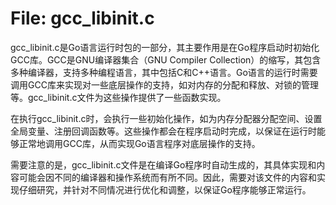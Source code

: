 # File: gcc_libinit.c

gcc_libinit.c是Go语言运行时包的一部分，其主要作用是在Go程序启动时初始化GCC库。GCC是GNU编译器集合（GNU Compiler Collection）的缩写，其包含多种编译器，支持多种编程语言，其中包括C和C++语言。Go语言的运行时需要调用GCC库来实现对一些底层操作的支持，如对内存的分配和释放、对锁的管理等。gcc_libinit.c文件为这些操作提供了一些函数实现。

在执行gcc_libinit.c时，会执行一些初始化操作，如为内存分配器分配空间、设置全局变量、注册回调函数等。这些操作都会在程序启动时完成，以保证在运行时能够正常地调用GCC库，从而实现Go语言程序对底层操作的支持。

需要注意的是，gcc_libinit.c文件是在编译Go程序时自动生成的，其具体实现和内容可能会因不同的编译器和操作系统而有所不同。因此，需要对该文件的内容和实现仔细研究，并针对不同情况进行优化和调整，以保证Go程序能够正常运行。

